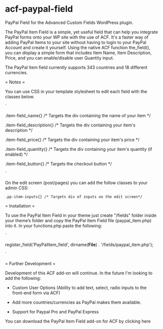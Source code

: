 acf-paypal-field
================

PayPal Field for the Advanced Custom Fields WordPress plugin.



The PayPal Item Field is a simple, yet useful field that can help you integrate PayPal forms onto your WP site with the use of ACF. It's a faster way of adding PayPal Items to your site without having to login to your PayPal Account and create it yourself. Using the native ACF function the_field(), you can display a simple form that includes Item Name, Item Description, Price, and you can enable/disable user Quantity input.

The PayPal Item field currently supports 343 countries and 18 different currencies.



= Notes =

You can use CSS in your template stylesheet to edit each field with the classes below.

`

.item-field_name{} /* Targets the div containing the name of your item */

.item-field_description{} /* Targets the div containing your item's description */

.item-field_price{} /* Targets the div containing your item's price */

.item-field_quantity{} /* Targets the div containing your item's quantity (if enabled) */

.item-field_button{} /* Targets the checkout button */

`


On the edit screen (post/pages) you can add the follow classes to your admin CSS:

`
.pp-item-inputs{} /* Targets div of inputs on the edit screen*/
`



= Installation =


To use the PayPal Item Field in your theme just create "/fields" folder inside your theme’s folder and copy the PayPal Item Field file (paypal_item.php) into it. In your functions.php paste the following:


`

register_field('PayPalItem_field', dirname(__File__) . '/fields/paypal_item.php');


`



= Further Development =

Development of this ACF add-on will continue. In the future I'm looking to add the following:

* Custom User Options (Ability to add text, select, radio inputs to the front-end form via ACF)

* Add more countries/currencies as PayPal makes them available.

* Support for Paypal Pro and PayPal Express




You can download the PayPal Item Field add-on for ACF by clicking here
